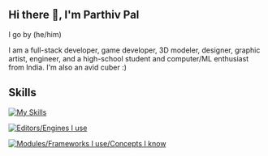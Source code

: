 ## Hi there 👋, I'm Parthiv Pal

I go by (he/him)

I am a full-stack developer, game developer, 3D modeler, designer, graphic artist, engineer, and a high-school student and computer/ML enthusiast from India. I'm also an avid cuber :)

## Skills

[![My Skills](https://skillicons.dev/icons?i=python,nodejs,js,css,html,blender,c,cs,cpp,discord,dotnet,gradle,kotlin,latex,npm,opencv,ps,powershell,rust,arduino,java)](https://skillicons.dev)

[![Editors/Engines I use](https://skillicons.dev/icons?i=pycharm,visualstudio,vscode,unity,pycharm,webstorm,idea,blender,arduino,autocad,ps,sublime)](https://skillicons.dev)

[![Modules/Frameworks I use/Concepts I know](https://skillicons.dev/icons?i=ai,pytorch,tensorflow,postgres,react,vite,sqlite)](https://skillicons.dev)
